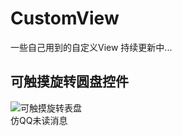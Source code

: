 # CustomView
一些自己用到的自定义View  持续更新中...  
## 可触摸旋转圆盘控件  
![可触摸旋转表盘](https://github.com/chen188669/CustomView/blob/master/images/rotateOvlView.gif "可触摸旋转表盘")  
仿QQ未读消息
